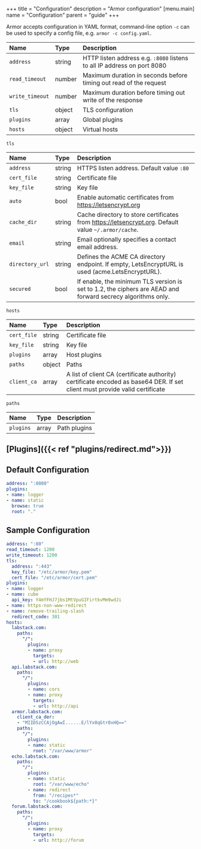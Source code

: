 +++
title = "Configuration"
description = "Armor configuration"
[menu.main]
  name = "Configuration"
  parent = "guide"
+++

Armor accepts configuration in YAML format, command-line option `-c` can be used
to specify a config file, e.g. `armor -c config.yaml`.

| Name            | Type   | Description                                                             |
| :-------------- | :----- | :---------------------------------------------------------------------- |
| `address`       | string | HTTP listen address e.g. `:8080` listens to all IP address on port 8080 |
| `read_timeout`  | number | Maximum duration in seconds before timing out read of the request       |
| `write_timeout` | number | Maximum duration before timing out write of the response                |
| `tls`           | object | TLS configuration                                                       |
| `plugins`       | array  | Global plugins                                                          |
| `hosts`         | object | Virtual hosts                                                           |

`tls`

| Name            | Type   | Description                                                                                                 |
| :-------------- | :----- | :---------------------------------------------------------------------------------------------------------- |
| `address`       | string | HTTPS listen address. Default value `:80`                                                                   |
| `cert_file`     | string | Certificate file                                                                                            |
| `key_file`      | string | Key file                                                                                                    |
| `auto`          | bool   | Enable automatic certificates from https://letsencrypt.org                                                  |
| `cache_dir`     | string | Cache directory to store certificates from https://letsencrypt.org. Default value `~/.armor/cache`.         |
| `email`         | string | Email optionally specifies a contact email address.                                                         |
| `directory_url` | string | Defines the ACME CA directory endpoint. If empty, LetsEncryptURL is used (acme.LetsEncryptURL).             |
| `secured`       | bool   | If enable, the minimum TLS version is set to 1.2, the ciphers are AEAD and forward secrecy algorithms only. |

`hosts`

| Name        | Type   | Description                                                                                                                 |
| :---------- | :----- | :-------------------------------------------------------------------------------------------------------------------------- |
| `cert_file` | string | Certificate file                                                                                                            |
| `key_file`  | string | Key file                                                                                                                    |
| `plugins`   | array  | Host plugins                                                                                                                |
| `paths`     | object | Paths                                                                                                                       |
| `client_ca` | array  | A list of client CA (certificate authority) certificate encoded as base64 DER. If set client must provide valid certificate |

`paths`

| Name      | Type  | Description  |
| :-------- | :---- | :----------- |
| `plugins` | array | Path plugins |

## [Plugins]({{< ref "plugins/redirect.md">}})

## Default Configuration

```yaml
address: ":8080"
plugins:
- name: logger
- name: static
  browse: true
  root: "."
```

## Sample Configuration

```yaml
address: ":80"
read_timeout: 1200
write_timeout: 1200
tls:
  address: ":443"
  key_file: "/etc/armor/key.pem"
  cert_file: "/etc/armor/cert.pem"
plugins:
- name: logger
- name: cube
  api_key: Y4mYFHJ7jbs1MtVpuGIFirtkvMm9wdJi
- name: https-non-www-redirect
- name: remove-trailing-slash
  redirect_code: 301
hosts:
  labstack.com:
    paths:
      "/":
        plugins:
        - name: proxy
          targets:
          - url: http://web
  api.labstack.com:
    paths:
      "/":
        plugins:
        - name: cors
        - name: proxy
          targets:
          - url: http://api
  armor.labstack.com:
    client_ca_der:
    - "MIIDSzCCAjOgAwI......E/lYx0qGtr0xHQ=="
    paths:
      "/":
        plugins:
        - name: static
          root: "/var/www/armor"
  echo.labstack.com:
    paths:
      "/":
        plugins:
        - name: static
          root: "/var/www/echo"
        - name: redirect
          from: "/recipes*"
          to: "/cookbook${path:*}"
  forum.labstack.com:
    paths:
      "/":
        plugins:
        - name: proxy
          targets:
          - url: http://forum
```

